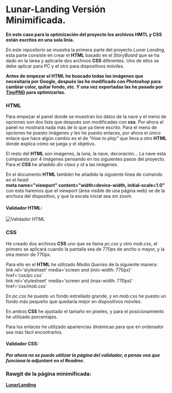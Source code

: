 # Lunar-Landing Versión Minimificada.

**En este caso para la optimización del proyecto los archivos HMTL y CSS están escritos en una sola línia.**

En este repositorio se muestra la primera parte del proyecto _Lunar Landing_, esta parte
consiste en crear el **HTML** basado en el _StoryBoard_ que se ha dado en la tarea y aplicarle
dos archivos **CSS** diferentes. Uno de ellos se debe aplicar para PC y el otro para dispositivos 
móviles.

**Antes de empezar el HTML he buscado todas las imágenes que necesitaría por Google, después
las he modificado con _Photoshop_ para cambiar color, quitar fondo, etc. Y una vez exportadas
las he pasado por [TinyPNG](https://tinypng.com/) para optimizarlas.**

### HTML

Para empezar el panel donde se muestran los datos de la nave y el menú de opciones son dos lista que
después son modificadas con **css**. Por ahora el panel no mostrará nada más de lo que ya tiene escrito. Para
el menú de opciones he puesto imágenes y les he puesto enlaces, por ahora el único enlace que hace algún
cambio es el de _"How to play"_ que lleva a otro **HTML** donde explica cómo se juega y el objetivo.

El resto del **HTML** son imágenes, la luna, la nave, decoración... La nave esta compuesta por 4 imágenes
pensando en los siguientes pasos del proyecto. Para el **CSS** he añadido _div class_ y _id_ a las imágenes.

En el documento **HTML** también he añadido la siguiente línea de comando en el _head_:  
**meta name="viewport" content="width=device-width, initial-scale=1.0"**  
con esto haremos que el _viewport_ (área visible de una página web) se de la anchura del dispositivo, y que
la escala inicial sea sin zoom.

#### Validador HTML:
![Validador HTML](https://github.com/NMari2/Lunar-Landing/blob/LunarLanding-Minimificada/Validador%20HTML%20Mini.PNG)

### CSS

He creado dos archivos **CSS** uno que se llama _pc.css_ y otro _mob.css_, el primero se aplicará cuando la
pantalla sea de 770px de ancho o mayor, y la otra menor de 770px.

Para ello en el **HTML** he utilizado _Media Queries_ de la siguiente manera:  
link rel='stylesheet' media='screen and (min-width: 770px)' href='css/pc.css'  
link rel='stylesheet' media='screen and (max-width: 770px)' href='css/mob.css'

En _pc.css_ he puesto un fondo estrellado grande, y en _mob.css_ he puesto un fondo más pequeño que quedaría mejor en
dispositivos móviles. 

En ambos **CSS** he ajustado el tamaño en píxeles, y para el posicionamiento he utilizado porcentajes.

Para los enlaces he utilizado apariencias dinámicas para que en ordenador sea más fácil encontrarlos.

#### Validador CSS:
**_Por ahora no se puede utilizar la página del validador, a penas vea que funciona lo adjuntaré en el Readme._**

### Rawgit de la página minimificada:  
[**LunarLanding**](https://rawgit.com/NMari2/Lunar-Landing/LunarLanding-Minimificada/index.html)

